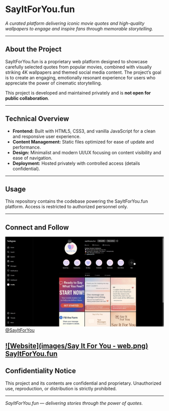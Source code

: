 # SayItForYou.fun

*A curated platform delivering iconic movie quotes and high-quality wallpapers to engage and inspire fans through memorable storytelling.*

---

## About the Project

SayItForYou.fun is a proprietary web platform designed to showcase carefully selected quotes from popular movies, combined with visually striking 4K wallpapers and themed social media content. The project’s goal is to create an engaging, emotionally resonant experience for users who appreciate the power of cinematic storytelling.

This project is developed and maintained privately and is **not open for public collaboration**.

---

## Technical Overview

- **Frontend:** Built with HTML5, CSS3, and vanilla JavaScript for a clean and responsive user experience.
- **Content Management:** Static files optimized for ease of update and performance.
- **Design:** Minimalist and modern UI/UX focusing on content visibility and ease of navigation.
- **Deployment:** Hosted privately with controlled access (details confidential).

---

## Usage

This repository contains the codebase powering the SayItForYou.fun platform. Access is restricted to authorized personnel only.

---

## Connect and Follow

[![Instagram](images/Instgram.jpg)](https://www.instagram.com/SayItForYou.fun/)  
[@SayItForYou](https://www.instagram.com/SayItForYou.fun/)

[![Website](images/Say It For You - web.png)](https://sayitforyou.fun)  
[SayItForYou.fun](https://sayitforyou.fun)
---

## Confidentiality Notice

This project and its contents are confidential and proprietary. Unauthorized use, reproduction, or distribution is strictly prohibited.

---

*SayItForYou.fun — delivering stories through the power of quotes.*
